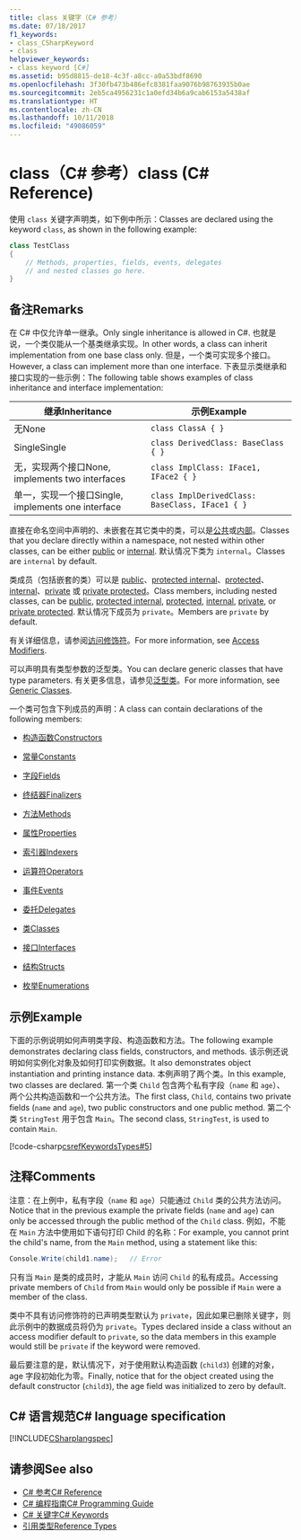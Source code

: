 ```yaml
---
title: class 关键字（C# 参考）
ms.date: 07/18/2017
f1_keywords:
- class_CSharpKeyword
- class
helpviewer_keywords:
- class keyword [C#]
ms.assetid: b95d8815-de18-4c3f-a8cc-a0a53bdf8690
ms.openlocfilehash: 3f30fb473b486efc8381faa9076b98763935b0ae
ms.sourcegitcommit: 2eb5ca4956231c1a0efd34b6a9cab6153a5438af
ms.translationtype: HT
ms.contentlocale: zh-CN
ms.lasthandoff: 10/11/2018
ms.locfileid: "49086059"
---
```

# <a name="class-c-reference"></a><span data-ttu-id="acaaf-102">class（C# 参考）</span><span class="sxs-lookup"><span data-stu-id="acaaf-102">class (C# Reference)</span></span>

<span data-ttu-id="acaaf-103">使用 `class` 关键字声明类，如下例中所示：</span><span class="sxs-lookup"><span data-stu-id="acaaf-103">Classes are declared using the keyword `class`, as shown in the following example:</span></span>

```csharp
class TestClass
{
    // Methods, properties, fields, events, delegates
    // and nested classes go here.
}
```

## <a name="remarks"></a><span data-ttu-id="acaaf-104">备注</span><span class="sxs-lookup"><span data-stu-id="acaaf-104">Remarks</span></span>

<span data-ttu-id="acaaf-105">在 C# 中仅允许单一继承。</span><span class="sxs-lookup"><span data-stu-id="acaaf-105">Only single inheritance is allowed in C#.</span></span> <span data-ttu-id="acaaf-106">也就是说，一个类仅能从一个基类继承实现。</span><span class="sxs-lookup"><span data-stu-id="acaaf-106">In other words, a class can inherit implementation from one base class only.</span></span> <span data-ttu-id="acaaf-107">但是，一个类可实现多个接口。</span><span class="sxs-lookup"><span data-stu-id="acaaf-107">However, a class can implement more than one interface.</span></span> <span data-ttu-id="acaaf-108">下表显示类继承和接口实现的一些示例：</span><span class="sxs-lookup"><span data-stu-id="acaaf-108">The following table shows examples of class inheritance and interface implementation:</span></span>

|<span data-ttu-id="acaaf-109">继承</span><span class="sxs-lookup"><span data-stu-id="acaaf-109">Inheritance</span></span>|<span data-ttu-id="acaaf-110">示例</span><span class="sxs-lookup"><span data-stu-id="acaaf-110">Example</span></span>|
|-----------------|-------------|
|<span data-ttu-id="acaaf-111">无</span><span class="sxs-lookup"><span data-stu-id="acaaf-111">None</span></span>|`class ClassA { }`|
|<span data-ttu-id="acaaf-112">Single</span><span class="sxs-lookup"><span data-stu-id="acaaf-112">Single</span></span>|`class DerivedClass: BaseClass { }`|
|<span data-ttu-id="acaaf-113">无，实现两个接口</span><span class="sxs-lookup"><span data-stu-id="acaaf-113">None, implements two interfaces</span></span>|`class ImplClass: IFace1, IFace2 { }`|
|<span data-ttu-id="acaaf-114">单一，实现一个接口</span><span class="sxs-lookup"><span data-stu-id="acaaf-114">Single, implements one interface</span></span>|`class ImplDerivedClass: BaseClass, IFace1 { }`|

<span data-ttu-id="acaaf-115">直接在命名空间中声明的、未嵌套在其它类中的类，可以是[公共](../../../csharp/language-reference/keywords/public.md)或[内部](../../../csharp/language-reference/keywords/internal.md)。</span><span class="sxs-lookup"><span data-stu-id="acaaf-115">Classes that you declare directly within a namespace, not nested within other classes, can be either [public](../../../csharp/language-reference/keywords/public.md) or [internal](../../../csharp/language-reference/keywords/internal.md).</span></span> <span data-ttu-id="acaaf-116">默认情况下类为 `internal`。</span><span class="sxs-lookup"><span data-stu-id="acaaf-116">Classes are `internal` by default.</span></span>

<span data-ttu-id="acaaf-117">类成员（包括嵌套的类）可以是 [public](public.md)、[protected internal](protected-internal.md)、[protected](protected.md)、[internal](internal.md)、[private](private.md) 或 [private protected](private-protected.md)。</span><span class="sxs-lookup"><span data-stu-id="acaaf-117">Class members, including nested classes, can be [public](public.md), [protected internal](protected-internal.md), [protected](protected.md), [internal](internal.md), [private](private.md), or [private protected](private-protected.md).</span></span> <span data-ttu-id="acaaf-118">默认情况下成员为 `private`。</span><span class="sxs-lookup"><span data-stu-id="acaaf-118">Members are `private` by default.</span></span>

<span data-ttu-id="acaaf-119">有关详细信息，请参阅[访问修饰符](../../../csharp/programming-guide/classes-and-structs/access-modifiers.md)。</span><span class="sxs-lookup"><span data-stu-id="acaaf-119">For more information, see [Access Modifiers](../../../csharp/programming-guide/classes-and-structs/access-modifiers.md).</span></span>

<span data-ttu-id="acaaf-120">可以声明具有类型参数的泛型类。</span><span class="sxs-lookup"><span data-stu-id="acaaf-120">You can declare generic classes that have type parameters.</span></span> <span data-ttu-id="acaaf-121">有关更多信息，请参见[泛型类](../../../csharp/programming-guide/generics/generic-classes.md)。</span><span class="sxs-lookup"><span data-stu-id="acaaf-121">For more information, see [Generic Classes](../../../csharp/programming-guide/generics/generic-classes.md).</span></span>

<span data-ttu-id="acaaf-122">一个类可包含下列成员的声明：</span><span class="sxs-lookup"><span data-stu-id="acaaf-122">A class can contain declarations of the following members:</span></span>

- [<span data-ttu-id="acaaf-123">构造函数</span><span class="sxs-lookup"><span data-stu-id="acaaf-123">Constructors</span></span>](../../../csharp/programming-guide/classes-and-structs/constructors.md)

- [<span data-ttu-id="acaaf-124">常量</span><span class="sxs-lookup"><span data-stu-id="acaaf-124">Constants</span></span>](../../../csharp/programming-guide/classes-and-structs/constants.md)

- [<span data-ttu-id="acaaf-125">字段</span><span class="sxs-lookup"><span data-stu-id="acaaf-125">Fields</span></span>](../../../csharp/programming-guide/classes-and-structs/fields.md)

- [<span data-ttu-id="acaaf-126">终结器</span><span class="sxs-lookup"><span data-stu-id="acaaf-126">Finalizers</span></span>](../../../csharp/programming-guide/classes-and-structs/destructors.md)

- [<span data-ttu-id="acaaf-127">方法</span><span class="sxs-lookup"><span data-stu-id="acaaf-127">Methods</span></span>](../../../csharp/programming-guide/classes-and-structs/methods.md)

- [<span data-ttu-id="acaaf-128">属性</span><span class="sxs-lookup"><span data-stu-id="acaaf-128">Properties</span></span>](../../../csharp/programming-guide/classes-and-structs/properties.md)

- [<span data-ttu-id="acaaf-129">索引器</span><span class="sxs-lookup"><span data-stu-id="acaaf-129">Indexers</span></span>](../../../csharp/programming-guide/indexers/index.md)

- [<span data-ttu-id="acaaf-130">运算符</span><span class="sxs-lookup"><span data-stu-id="acaaf-130">Operators</span></span>](../../../csharp/programming-guide/statements-expressions-operators/operators.md)

- [<span data-ttu-id="acaaf-131">事件</span><span class="sxs-lookup"><span data-stu-id="acaaf-131">Events</span></span>](../../../csharp/programming-guide/events/index.md)

- [<span data-ttu-id="acaaf-132">委托</span><span class="sxs-lookup"><span data-stu-id="acaaf-132">Delegates</span></span>](../../../csharp/programming-guide/delegates/index.md)

- [<span data-ttu-id="acaaf-133">类</span><span class="sxs-lookup"><span data-stu-id="acaaf-133">Classes</span></span>](../../../csharp/programming-guide/classes-and-structs/classes.md)

- [<span data-ttu-id="acaaf-134">接口</span><span class="sxs-lookup"><span data-stu-id="acaaf-134">Interfaces</span></span>](../../../csharp/programming-guide/interfaces/index.md)

- [<span data-ttu-id="acaaf-135">结构</span><span class="sxs-lookup"><span data-stu-id="acaaf-135">Structs</span></span>](../../../csharp/programming-guide/classes-and-structs/structs.md)

- [<span data-ttu-id="acaaf-136">枚举</span><span class="sxs-lookup"><span data-stu-id="acaaf-136">Enumerations</span></span>](../../../csharp/programming-guide/enumeration-types.md)

## <a name="example"></a><span data-ttu-id="acaaf-137">示例</span><span class="sxs-lookup"><span data-stu-id="acaaf-137">Example</span></span>

<span data-ttu-id="acaaf-138">下面的示例说明如何声明类字段、构造函数和方法。</span><span class="sxs-lookup"><span data-stu-id="acaaf-138">The following example demonstrates declaring class fields, constructors, and methods.</span></span> <span data-ttu-id="acaaf-139">该示例还说明如何实例化对象及如何打印实例数据。</span><span class="sxs-lookup"><span data-stu-id="acaaf-139">It also demonstrates object instantiation and printing instance data.</span></span> <span data-ttu-id="acaaf-140">本例声明了两个类。</span><span class="sxs-lookup"><span data-stu-id="acaaf-140">In this example, two classes are declared.</span></span> <span data-ttu-id="acaaf-141">第一个类 `Child` 包含两个私有字段（`name` 和 `age`）、两个公共构造函数和一个公共方法。</span><span class="sxs-lookup"><span data-stu-id="acaaf-141">The first class, `Child`, contains two private fields (`name` and `age`), two public constructors and one public method.</span></span> <span data-ttu-id="acaaf-142">第二个类 `StringTest` 用于包含 `Main`。</span><span class="sxs-lookup"><span data-stu-id="acaaf-142">The second class, `StringTest`, is used to contain `Main`.</span></span>

[!code-csharp[csrefKeywordsTypes#5](~/samples/snippets/csharp/VS_Snippets_VBCSharp/csrefKeywordsTypes/CS/keywordsTypes.cs#5)]

## <a name="comments"></a><span data-ttu-id="acaaf-143">注释</span><span class="sxs-lookup"><span data-stu-id="acaaf-143">Comments</span></span>

<span data-ttu-id="acaaf-144">注意：在上例中，私有字段（`name` 和 `age`）只能通过 `Child` 类的公共方法访问。</span><span class="sxs-lookup"><span data-stu-id="acaaf-144">Notice that in the previous example the private fields (`name` and `age`) can only be accessed through the public method of the `Child` class.</span></span> <span data-ttu-id="acaaf-145">例如，不能在 `Main` 方法中使用如下语句打印 Child 的名称：</span><span class="sxs-lookup"><span data-stu-id="acaaf-145">For example, you cannot print the child's name, from the `Main` method, using a statement like this:</span></span>

```csharp
Console.Write(child1.name);   // Error
```

<span data-ttu-id="acaaf-146">只有当 `Main` 是类的成员时，才能从 `Main` 访问 `Child` 的私有成员。</span><span class="sxs-lookup"><span data-stu-id="acaaf-146">Accessing private members of `Child` from `Main` would only be possible if `Main` were a member of the class.</span></span>

<span data-ttu-id="acaaf-147">类中不具有访问修饰符的已声明类型默认为 `private`，因此如果已删除关键字，则此示例中的数据成员将仍为 `private`。</span><span class="sxs-lookup"><span data-stu-id="acaaf-147">Types declared inside a class without an access modifier default to `private`, so the data members in this example would still be `private` if the keyword were removed.</span></span>

<span data-ttu-id="acaaf-148">最后要注意的是，默认情况下，对于使用默认构造函数 (`child3`) 创建的对象，age 字段初始化为零。</span><span class="sxs-lookup"><span data-stu-id="acaaf-148">Finally, notice that for the object created using the default constructor (`child3`), the age field was initialized to zero by default.</span></span>

## <a name="c-language-specification"></a><span data-ttu-id="acaaf-149">C# 语言规范</span><span class="sxs-lookup"><span data-stu-id="acaaf-149">C# language specification</span></span>

[!INCLUDE[CSharplangspec](~/includes/csharplangspec-md.md)]

## <a name="see-also"></a><span data-ttu-id="acaaf-150">请参阅</span><span class="sxs-lookup"><span data-stu-id="acaaf-150">See also</span></span>

- [<span data-ttu-id="acaaf-151">C# 参考</span><span class="sxs-lookup"><span data-stu-id="acaaf-151">C# Reference</span></span>](../../../csharp/language-reference/index.md)  
- [<span data-ttu-id="acaaf-152">C# 编程指南</span><span class="sxs-lookup"><span data-stu-id="acaaf-152">C# Programming Guide</span></span>](../../../csharp/programming-guide/index.md)  
- [<span data-ttu-id="acaaf-153">C# 关键字</span><span class="sxs-lookup"><span data-stu-id="acaaf-153">C# Keywords</span></span>](../../../csharp/language-reference/keywords/index.md)  
- [<span data-ttu-id="acaaf-154">引用类型</span><span class="sxs-lookup"><span data-stu-id="acaaf-154">Reference Types</span></span>](../../../csharp/language-reference/keywords/reference-types.md)

